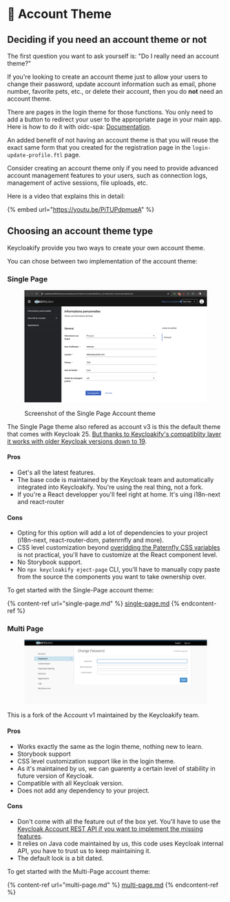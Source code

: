 # 👤 Account Theme

## Deciding if you need an account theme or not

The first question you want to ask yourself is: "Do I really need an account theme?" &#x20;

If you're looking to create an account theme just to allow your users to change their password, update account information such as email, phone number, favorite pets, etc., or delete their account, then you do **not** need an account theme.

There are pages in the login theme for those functions. You only need to add a button to redirect your user to the appropriate page in your main app. Here is how to do it with oidc-spa: [Documentation](https://docs.oidc-spa.dev/documentation/user-account-management).

An added benefit of not having an account theme is that you will reuse the exact same form that you created for the registration page in the `login-update-profile.ftl` page.&#x20;

Consider creating an account theme only if you need to provide advanced account management features to your users, such as connection logs, management of active sessions, file uploads, etc.&#x20;

Here is a video that explains this in detail:

{% embed url="https://youtu.be/PiTUPdpmueA" %}

## Choosing an account theme type

Keycloakify provide you two ways to create your own account theme. &#x20;

You can chose between two implementation of the account theme:

### Single Page

<figure><img src="../.gitbook/assets/image (17).png" alt=""><figcaption><p>Screenshot of the Single Page Account theme</p></figcaption></figure>

The Single Page theme also refered as account v3 is this the default theme that comes with Keycloak 25. [But thanks to Keycloakify's compatiblity layer it works with older Keycloak versions down to 19](https://youtu.be/HWiWHpF5mY0).

#### Pros

* Get's all the latest features.
* The base code is maintained by the Keycloak team and automatically integrated into Keycloakify. You're using the real thing, not a fork.
* If you're a React developper you'll feel right at home. It's uing i18n-next and react-router

#### Cons

* Opting for this option will add a lot of dependencies to your project (i18n-next, react-router-dom, patenrnfly and more).
* CSS level customization beyond [overidding the Paternfly CSS variables](https://www.patternfly.org/components/button/html/#css-variables) is not practical, you'll have to customize at the React component level.
* No Storybook support.
* No `npx keycloakify eject-page` CLI, you'll have to manually copy paste from the source the components you want to take ownership over.

To get started with the Single-Page account theme:

{% content-ref url="single-page.md" %}
[single-page.md](single-page.md)
{% endcontent-ref %}

### Multi Page

<figure><img src="../.gitbook/assets/image (18).png" alt=""><figcaption></figcaption></figure>

This is a fork of the Account v1 maintained by the Keycloakify team.

#### Pros

* Works exactly the same as the login theme, nothing new to learn.
* Storybook support
* CSS level customization support like in the login theme.
* As it's maintained by us, we can guarenty a certain level of stability in future version of Keycloak.
* Compatible with all Keycloak version.
* Does not add any dependency to your project.

#### Cons

* Don't come with all the feature out of the box yet. You'll have to use the [Keycloak Account REST API if you want to implement the missing features](multi-page.md). &#x20;
* It relies on Java code maintained by us, this code uses Keycloak internal API, you have to trust us to keep maintaining it.
* The default look is a bit dated. &#x20;

To get started with the Multi-Page account theme:

{% content-ref url="multi-page.md" %}
[multi-page.md](multi-page.md)
{% endcontent-ref %}
